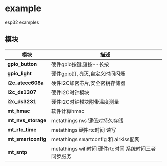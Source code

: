 # example

esp32 examples

## 模块

| 模块              | 描述                                                                     |
|-------------------|-------------------------------------------------------------------------|
| **gpio_button**   | 硬件gpio按键,短按--长按                                                  |
| **gpio_light**    | 硬件gpio灯, 亮灭,自定义时间闪烁                                           |
| **i2c_atecc608a** | 硬件I2C加密芯片,安全密钥存储器                                            |
| **i2c_ds1307**    | 硬件I2C时钟模块                                                          |
| **i2c_ds3231**    | 硬件I2C时钟模块附带温度测量                                               |
| **mt_hmac**       | 软件计算hmac                                                            |
| **mt_nvs_storage**| metathings nvs 键值对持久存储                                            |
| **mt_rtc_time**   | metathings 硬件rtc时间 读写                                              |
| **mt_smartconfig**| metathings smartconfig 和 airkiss配网                                   |
| **mt_sntp**       | metathings wifi时间 硬件rtc时间 系统时间三者同步服务                       |